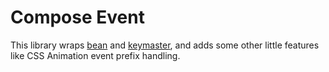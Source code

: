 # Compose Event

This library wraps [bean](https://github.com/fat/bean) and [keymaster](https://github.com/madrobby/keymaster), and adds some other little features like CSS Animation event prefix handling.


